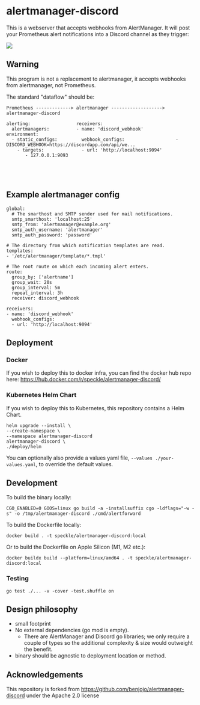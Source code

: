 # alertmanager-discord

This is a webserver that accepts webhooks from AlertManager. It will post your Prometheus alert notifications into a Discord channel as they trigger:

![](/.github/demo-new.png)

## Warning

This program is not a replacement to alertmanager, it accepts webhooks from alertmanager, not Prometheus.

The standard "dataflow" should be:

```
Prometheus -------------> alertmanager -------------------> alertmanager-discord

alerting:                 receivers:
  alertmanagers:          - name: 'discord_webhook'         environment:
  - static_configs:         webhook_configs:                   - DISCORD_WEBHOOK=https://discordapp.com/api/we...
    - targets:              - url: 'http://localhost:9094'
       - 127.0.0.1:9093





```

## Example alertmanager config

```
global:
  # The smarthost and SMTP sender used for mail notifications.
  smtp_smarthost: 'localhost:25'
  smtp_from: 'alertmanager@example.org'
  smtp_auth_username: 'alertmanager'
  smtp_auth_password: 'password'

# The directory from which notification templates are read.
templates:
- '/etc/alertmanager/template/*.tmpl'

# The root route on which each incoming alert enters.
route:
  group_by: ['alertname']
  group_wait: 20s
  group_interval: 5m
  repeat_interval: 3h
  receiver: discord_webhook

receivers:
- name: 'discord_webhook'
  webhook_configs:
  - url: 'http://localhost:9094'
```

## Deployment

### Docker

If you wish to deploy this to docker infra, you can find the docker hub repo here: https://hub.docker.com/r/speckle/alertmanager-discord/

### Kubernetes Helm Chart

If you wish to deploy this to Kubernetes, this repository contains a Helm Chart.

```shell
helm upgrade --install \
--create-namespace \
--namespace alertmanager-discord
alertmanager-discord \
./deploy/helm
```

You can optionally also provide a values yaml file, `--values ./your-values.yaml`, to override the default values.

## Development

To build the binary locally:

```shell
CGO_ENABLED=0 GOOS=linux go build -a -installsuffix cgo -ldflags="-w -s" -o /tmp/alertmanager-discord ./cmd/alertforward
```

To build the Dockerfile locally:

```shell
docker build . -t speckle/alertmanager-discord:local
```

Or to build the Dockerfile on Apple Silicon (M1, M2 etc.):

```shell
docker buildx build --platform=linux/amd64 . -t speckle/alertmanager-discord:local
```

### Testing

```shell
go test ./... -v -cover -test.shuffle on
```

## Design philosophy

- small footprint
- No external dependencies (go mod is empty).
  - There are AlertManager and Discord go libraries; we only require a couple of types so the additional complexity & size would outweight the benefit.
- binary should be agnostic to deployment location or method.

## Acknowledgements

This repository is forked from https://github.com/benjojo/alertmanager-discord under the Apache 2.0 license
